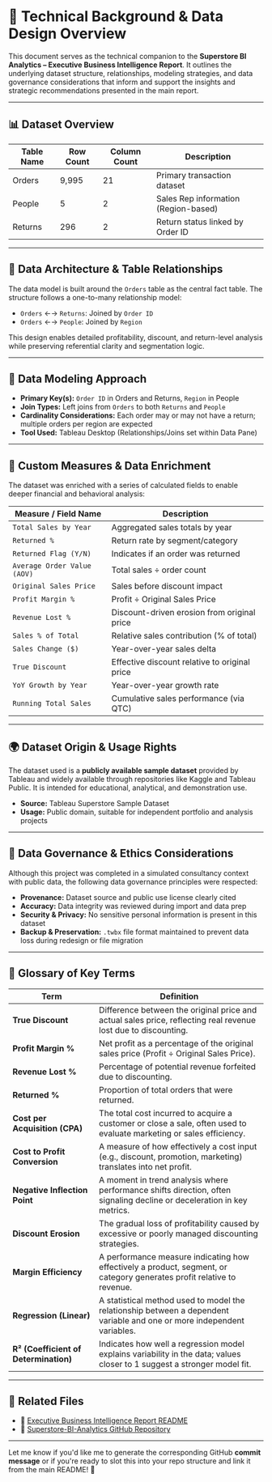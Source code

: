 # 🧠 Technical Background & Data Design Overview

This document serves as the technical companion to the **Superstore BI Analytics – Executive Business Intelligence Report**. It outlines the underlying dataset structure, relationships, modeling strategies, and data governance considerations that inform and support the insights and strategic recommendations presented in the main report.

---

## 📊 Dataset Overview

| Table Name | Row Count | Column Count | Description |
|------------|-----------|---------------|-------------|
| Orders     | 9,995     | 21            | Primary transaction dataset |
| People     | 5         | 2             | Sales Rep information (Region-based) |
| Returns    | 296       | 2             | Return status linked by Order ID |

---

## 🧱 Data Architecture & Table Relationships

The data model is built around the `Orders` table as the central fact table. The structure follows a one-to-many relationship model:

- `Orders` ←→ `Returns`: Joined by `Order ID`
- `Orders` ←→ `People`: Joined by `Region`

This design enables detailed profitability, discount, and return-level analysis while preserving referential clarity and segmentation logic.

---

## 🔗 Data Modeling Approach

- **Primary Key(s):** `Order ID` in Orders and Returns, `Region` in People
- **Join Types:** Left joins from `Orders` to both `Returns` and `People`
- **Cardinality Considerations:** Each order may or may not have a return; multiple orders per region are expected
- **Tool Used:** Tableau Desktop (Relationships/Joins set within Data Pane)

---

## 🧮 Custom Measures & Data Enrichment

The dataset was enriched with a series of calculated fields to enable deeper financial and behavioral analysis:

| Measure / Field Name         | Description |
|-----------------------------|-------------|
| `Total Sales by Year`       | Aggregated sales totals by year |
| `Returned %`                | Return rate by segment/category |
| `Returned Flag (Y/N)`       | Indicates if an order was returned |
| `Average Order Value (AOV)` | Total sales ÷ order count |
| `Original Sales Price`      | Sales before discount impact |
| `Profit Margin %`           | Profit ÷ Original Sales Price |
| `Revenue Lost %`            | Discount-driven erosion from original price |
| `Sales % of Total`          | Relative sales contribution (% of total) |
| `Sales Change ($)`          | Year-over-year sales delta |
| `True Discount`             | Effective discount relative to original price |
| `YoY Growth by Year`        | Year-over-year growth rate |
| `Running Total Sales`       | Cumulative sales performance (via QTC) |

---

## 🌍 Dataset Origin & Usage Rights

The dataset used is a **publicly available sample dataset** provided by Tableau and widely available through repositories like Kaggle and Tableau Public. It is intended for educational, analytical, and demonstration use.

- **Source:** Tableau Superstore Sample Dataset  
- **Usage:** Public domain, suitable for independent portfolio and analysis projects

---

## 🔐 Data Governance & Ethics Considerations

Although this project was completed in a simulated consultancy context with public data, the following data governance principles were respected:

- **Provenance:** Dataset source and public use license clearly cited
- **Accuracy:** Data integrity was reviewed during import and data prep
- **Security & Privacy:** No sensitive personal information is present in this dataset
- **Backup & Preservation:** `.twbx` file format maintained to prevent data loss during redesign or file migration

---

## 📘 Glossary of Key Terms

| Term | Definition |
|------|------------|
| **True Discount** | Difference between the original price and actual sales price, reflecting real revenue lost due to discounting. |
| **Profit Margin %** | Net profit as a percentage of the original sales price (Profit ÷ Original Sales Price). |
| **Revenue Lost %** | Percentage of potential revenue forfeited due to discounting. |
| **Returned %** | Proportion of total orders that were returned. |
| **Cost per Acquisition (CPA)** | The total cost incurred to acquire a customer or close a sale, often used to evaluate marketing or sales efficiency. |
| **Cost to Profit Conversion** | A measure of how effectively a cost input (e.g., discount, promotion, marketing) translates into net profit. |
| **Negative Inflection Point** | A moment in trend analysis where performance shifts direction, often signaling decline or deceleration in key metrics. |
| **Discount Erosion** | The gradual loss of profitability caused by excessive or poorly managed discounting strategies. |
| **Margin Efficiency** | A performance measure indicating how effectively a product, segment, or category generates profit relative to revenue. |
| **Regression (Linear)** | A statistical method used to model the relationship between a dependent variable and one or more independent variables. |
| **R² (Coefficient of Determination)** | Indicates how well a regression model explains variability in the data; values closer to 1 suggest a stronger model fit. |


---

## 📌 Related Files

- 📄 [Executive Business Intelligence Report README](./Executive_Portfolio_Summary_README.md)
- 📁 [Superstore-BI-Analytics GitHub Repository](./)

---

Let me know if you'd like me to generate the corresponding GitHub **commit message** or if you're ready to slot this into your repo structure and link it from the main README! 🚀
